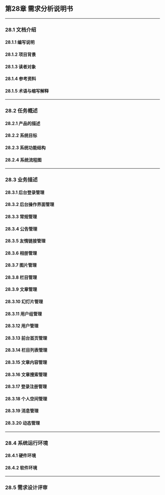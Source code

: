 ## 第28章 需求分析说明书

---

### 28.1 文档介绍
#### 28.1.1 编写说明
#### 28.1.2 项目背景
#### 28.1.3 读者对象
#### 28.1.4 参考资料
#### 28.1.5 术语与缩写解释

---

### 28.2 任务概述
#### 28.2.1 产品的描述
#### 28.2.2 系统目标
#### 28.2.3 系统功能结构
#### 28.2.4 系统流程图

---

### 28.3 业务描述
#### 28.3.1 后台登录管理
#### 28.3.2 后台操作界面管理
#### 28.3.3 常规管理
#### 28.3.4 公告管理
#### 28.3.5 友情链接管理
#### 28.3.6 相册管理
#### 28.3.7 图片管理
#### 28.3.8 栏目管理
#### 28.3.9 文章管理
#### 28.3.10 幻灯片管理
#### 28.3.11 用户组管理
#### 28.3.12 用户管理
#### 28.3.13 前台首页管理
#### 28.3.14 栏目列表管理
#### 28.3.15 文章内容管理
#### 28.3.16 文章搜索管理
#### 28.3.17 登录注册管理
#### 28.3.18 个人空间管理
#### 28.3.19 消息管理
#### 28.3.20 动态管理

---

### 28.4 系统运行环境
#### 28.4.1 硬件环境
#### 28.4.2 软件环境

---

### 28.5 需求设计评审
